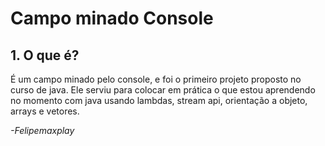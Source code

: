 # Campo minado Console

## 1. O que é?

É um campo minado pelo console, e foi o primeiro projeto proposto no curso de java. Ele serviu para colocar em prática o que estou aprendendo no momento com java usando lambdas, stream api, orientação a objeto, arrays e  vetores.

*-Felipemaxplay*

